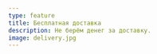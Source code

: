 ```yaml
---
type: feature
title: Бесплатная доставка
description: Не берём денег за доставку.
image: delivery.jpg
---
```

